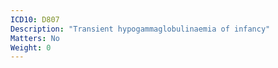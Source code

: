 ```yaml
---
ICD10: D807
Description: "Transient hypogammaglobulinaemia of infancy"
Matters: No
Weight: 0
---
```



